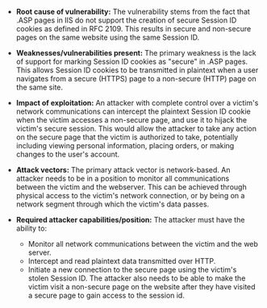 - **Root cause of vulnerability:** The vulnerability stems from the fact that .ASP pages in IIS do not support the creation of secure Session ID cookies as defined in RFC 2109. This results in secure and non-secure pages on the same website using the same Session ID.

- **Weaknesses/vulnerabilities present:** The primary weakness is the lack of support for marking Session ID cookies as "secure" in .ASP pages. This allows Session ID cookies to be transmitted in plaintext when a user navigates from a secure (HTTPS) page to a non-secure (HTTP) page on the same site.

- **Impact of exploitation:** An attacker with complete control over a victim's network communications can intercept the plaintext Session ID cookie when the victim accesses a non-secure page, and use it to hijack the victim's secure session. This would allow the attacker to take any action on the secure page that the victim is authorized to take, potentially including viewing personal information, placing orders, or making changes to the user's account.

- **Attack vectors:** The primary attack vector is network-based. An attacker needs to be in a position to monitor all communications between the victim and the webserver. This can be achieved through physical access to the victim's network connection, or by being on a network segment through which the victim's data passes.

- **Required attacker capabilities/position:** The attacker must have the ability to:
    - Monitor all network communications between the victim and the web server.
    - Intercept and read plaintext data transmitted over HTTP.
    - Initiate a new connection to the secure page using the victim's stolen Session ID.
    The attacker also needs to be able to make the victim visit a non-secure page on the website after they have visited a secure page to gain access to the session id.